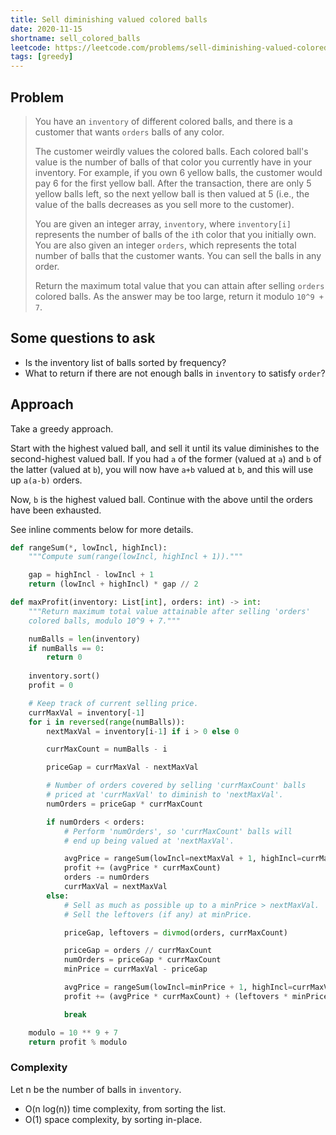 ```yaml
---
title: Sell diminishing valued colored balls
date: 2020-11-15
shortname: sell_colored_balls
leetcode: https://leetcode.com/problems/sell-diminishing-valued-colored-balls
tags: [greedy]
---
```


## Problem

> You have an `inventory` of different colored balls,
> and there is a customer that wants `orders` balls of any color.
> 
> The customer weirdly values the colored balls.
> Each colored ball's value is the number of balls of that color you currently have in your inventory. 
> For example, if you own 6 yellow balls, the customer would pay 6 for the first yellow ball.
> After the transaction, there are only 5 yellow balls left, so the next yellow ball is then valued at 5 
> (i.e., the value of the balls decreases as you sell more to the customer).
> 
> You are given an integer array, `inventory`,
> where `inventory[i]` represents the number of balls of the `i`th color that you initially own.
> You are also given an integer `orders`,
> which represents the total number of balls that the customer wants.
> You can sell the balls in any order.
> 
> Return the maximum total value that you can attain after selling `orders` colored balls.
> As the answer may be too large, return it modulo `10^9 + 7`.

## Some questions to ask

* Is the inventory list of balls sorted by frequency?
* What to return if there are not enough balls in `inventory` to satisfy `order`?

## Approach

Take a greedy approach.

Start with the highest valued ball, and sell it until its value diminishes to the
second-highest valued ball. If you had `a` of the former (valued at `a`) and 
`b` of the latter (valued at `b`), you will now have `a+b` valued at `b`, and this
will use up `a(a-b)` orders. 

Now, `b` is the highest valued ball. 
Continue with the above until the orders have been exhausted.

See inline comments below for more details.

```python
def rangeSum(*, lowIncl, highIncl):
    """Compute sum(range(lowIncl, highIncl + 1))."""

    gap = highIncl - lowIncl + 1
    return (lowIncl + highIncl) * gap // 2

def maxProfit(inventory: List[int], orders: int) -> int:
    """Return maximum total value attainable after selling 'orders'
    colored balls, modulo 10^9 + 7."""

    numBalls = len(inventory)
    if numBalls == 0:
        return 0
    
    inventory.sort()
    profit = 0

    # Keep track of current selling price.
    currMaxVal = inventory[-1]
    for i in reversed(range(numBalls)):
        nextMaxVal = inventory[i-1] if i > 0 else 0

        currMaxCount = numBalls - i

        priceGap = currMaxVal - nextMaxVal

        # Number of orders covered by selling 'currMaxCount' balls
        # priced at 'currMaxVal' to diminish to 'nextMaxVal'.
        numOrders = priceGap * currMaxCount

        if numOrders < orders:
            # Perform 'numOrders', so 'currMaxCount' balls will
            # end up being valued at 'nextMaxVal'.

            avgPrice = rangeSum(lowIncl=nextMaxVal + 1, highIncl=currMaxVal)
            profit += (avgPrice * currMaxCount)
            orders -= numOrders
            currMaxVal = nextMaxVal
        else:
            # Sell as much as possible up to a minPrice > nextMaxVal.
            # Sell the leftovers (if any) at minPrice.

            priceGap, leftovers = divmod(orders, currMaxCount)

            priceGap = orders // currMaxCount
            numOrders = priceGap * currMaxCount
            minPrice = currMaxVal - priceGap

            avgPrice = rangeSum(lowIncl=minPrice + 1, highIncl=currMaxVal)
            profit += (avgPrice * currMaxCount) + (leftovers * minPrice)

            break

    modulo = 10 ** 9 + 7
    return profit % modulo
```
### Complexity
Let n be the number of balls in `inventory`.

* O(n log(n)) time complexity, from sorting the list.
* O(1) space complexity, by sorting in-place.